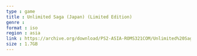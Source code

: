 ```yaml
---
type : game
title : Unlimited Saga (Japan) (Limited Edition)
genre : 
format : iso
region : asia
link : https://archive.org/download/PS2-ASIA-ROMS321COM/Unlimited%20Saga%20%28Japan%29%20%28Limited%20Edition%29.7z
size : 1.7GB
---
```

